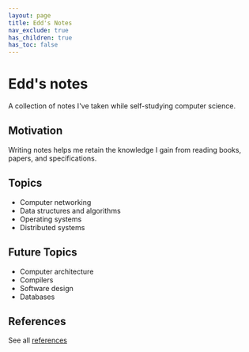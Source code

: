 ```yaml
---
layout: page
title: Edd's Notes
nav_exclude: true
has_children: true
has_toc: false
---
```


# Edd's notes

A collection of notes I've taken while self-studying computer science.

## Motivation

Writing notes helps me retain the knowledge I gain from reading books, papers, and specifications.

## Topics

- Computer networking
- Data structures and algorithms
- Operating systems
- Distributed systems

## Future Topics

- Computer architecture
- Compilers
- Software design
- Databases

## References

See all [references](/references)
